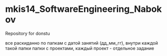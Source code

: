 # mkis14_SoftwareEngineering_Nabokov
Repository for donstu

все раскиданно по папкам с датой занятий (дд_мм_гг),
внутри каждой такой папки папки с проектами, 
каждый проект - отдельное задание
